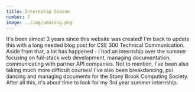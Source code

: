 ```yaml
---
title: Internship Season
number: 7
image: ../img/amazing.png
---
```

It's been almost 3 years since this website was created! I'm back to update this with a long needed blog post for CSE 300 Technical Communication. Aside from that, a lot has happened - I had an internship over the summer focusing on full-stack web development, managing documentation, communicating with partner API companies. Not to mention, I've been also taking much more difficult courses! I've also been breakdancing, poi dancing and managing documents for the Stony Brook Computing Society. After all this, it's about time to look for my 3rd year summer internship. 

